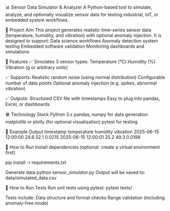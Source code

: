 📊 Sensor Data Simulator & Analyzer
A Python-based tool to simulate, analyze, and optionally visualize sensor data for testing industrial, IoT, or embedded system workflows.

🎯 Project Aim
This project generates realistic time-series sensor data (temperature, humidity, and vibration) with optional anomaly injection. It is designed to support:
    Data science workflows
    Anomaly detection system testing
    Embedded software validation
    Monitoring dashboards and simulations

🧠 Features
✅ Simulates 3 sensor types:
    Temperature (°C)
    Humidity (%)
    Vibration (g or arbitrary units)

✅ Supports:
    Realistic random noise (using normal distribution)
    Configurable number of data points
    Optional anomaly injection (e.g. spikes, abnormal vibration)

✅ Outputs:
    Structured CSV file with timestamps
    Easy to plug into pandas, Excel, or dashboards

🛠 Technology Stack
    Python 3.x
    pandas, numpy for data generation
    matplotlib or plotly (for optional visualization)
    pytest for testing

🧪 Example Output
timestamp	temperature	humidity	vibration
2025-06-15 12:00:00	24.6	52.1	0.0215
2025-06-15 12:00:01	25.2	49.3	0.0198

🚀 How to Run
    Install dependencies
    (optional: create a virtual environment first)

pip install -r requirements.txt

Generate data
    python sensor_simulator.py
    Output will be saved to: data/simulated_data.csv

🔬 How to Run Tests
Run unit tests using pytest:
pytest tests/

Tests include:
    Data structure and format checks
    Range validation (including anomaly-free mode)

